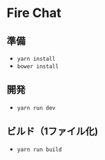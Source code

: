 # Fire Chat

## 準備
- `yarn install`
- `bower install`

## 開発
- `yarn run dev`

## ビルド（1ファイル化)
- `yarn run build`
